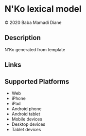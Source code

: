N'Ko lexical model
===================

© 2020 Baba Mamadi Diane

Description
-----------

N'Ko generated from template

Links
-----

Supported Platforms
-------------------
 * Web
 * iPhone
 * iPad
 * Android phone
 * Android tablet
 * Mobile devices
 * Desktop devices
 * Tablet devices

